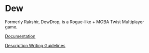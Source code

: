 # Dew
Formerly Rakshir, DewDrop, is a Rogue-like + MOBA Twist Multiplayer game.

[Documentation](Documentation.md)

[Description Writing Guidelines](DescriptionWritingGuide.md)
